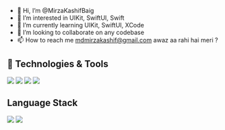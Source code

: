 - 👋 Hi, I’m @MirzaKashifBaig
- 👀 I’m interested in UIKit, SwiftUI, Swift
- 🌱 I’m currently learning UIKit, SwiftUI, XCode
- 💞️ I’m looking to collaborate on any codebase
- 📫 How to reach me mdmirzakashif@gmail.com
awaz aa rahi hai meri ?

## 🔧 Technologies & Tools

![](https://img.shields.io/badge/OS-macOS-informational?style=for-the-badg&logo=mac_os&logoColor=white&color=6aa6f8)
![](https://img.shields.io/badge/Editor-VS_Code-informational?style=for-the-badg&logo=visual-studio-code&logoColor=white&color=6aa6f8)
![](https://img.shields.io/badge/Editor-XCode-informational?style=for-the-badg&logo=x_code-code&logoColor=white&color=11B1E7)
![](https://img.shields.io/badge/Editor-Git-informational?style=for-the-badg&logo=git-code&logoColor=white&color=11B1E7)

## Language Stack
![](https://img.shields.io/badge/Code-Swift-informational?style=for-the-badge&logo=swift&logoColor=white&color=FF7F27)
![](https://img.shields.io/badge/Code-Python-informational?style=for-the-badge&logo=python&logoColor=white&color=6aa6f8)
